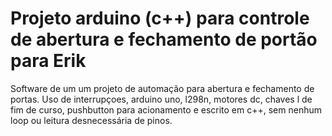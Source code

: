 # Projeto arduino (c++) para controle de abertura e fechamento de portão para Erik
Software de um um projeto de automação para abertura e fechamento de portas. Uso de interrupçoes, arduino uno, l298n, motores dc, chaves l de fim de curso, pushbutton para acionamento e escrito em c++, sem nenhum loop ou leitura desnecessária de pinos.
